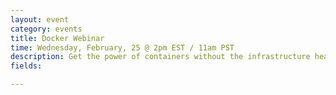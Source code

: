 ```yaml
---
layout: event
category: events
title: Docker Webinar
time: Wednesday, February, 25 @ 2pm EST / 11am PST
description: Get the power of containers without the infrastructure headaches. In this webinar, Bowery CTO Steve Kaliski will show you how to manage your development environments with Bowery and Docker. 
fields:

---
```

